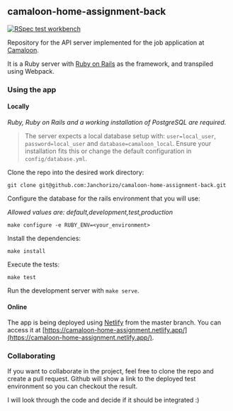 ## camaloon-home-assignment-back

[![RSpec test workbench](https://github.com/Janchorizo/camaloon-home-assignment-back/actions/workflows/rspec.yml/badge.svg)](https://github.com/Janchorizo/camaloon-home-assignment-back/actions/workflows/rspec.yml)

Repository for the API server implemented for the job application at
[Camaloon](https://camaloon.com/).

It is a Ruby server with [Ruby on Rails](https://rubyonrails.org/) as the framework,
and transpiled using Webpack.

### Using the app
#### Locally
_Ruby, Ruby on Rails and a working installation of PostgreSQL are required._
> The server expects a local database setup with: `user=local_user`, `password=local_user` and
> `database=camaloon_local`. Ensure your installation fits this or change
> the default configuration in `config/database.yml`.

Clone the repo into the desired work directory:

`git clone git@github.com:Janchorizo/camaloon-home-assignment-back.git`

Configure the database for the rails environment that you will use:

_Allowed values are: default,development,test,production_

`make configure -e RUBY_ENV=<your_environment>`

Install the dependencies:

`make install`

Execute the tests:

`make test`

Run the development server with `make serve`.

#### Online
The app is being deployed using [Netlify](https://www.netlify.com/) from the
master branch. You can access it at [https://camaloon-home-assignment.netlify.app/](https://camaloon-home-assignment.netlify.app/).

### Collaborating
If you want to collaborate in the project, feel free to clone the repo and create
a pull request. Github will show a link to the deployed test environment so you
can checkout the result.

I will look through the code and decide if it should be integrated :)
